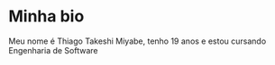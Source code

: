 # Minha bio
Meu nome é Thiago Takeshi Miyabe, tenho 19 anos e estou cursando Engenharia de Software
